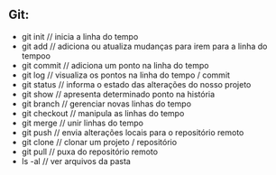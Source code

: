 ## Git:

* git init // inicia a linha do tempo  
* git add // adiciona ou atualiza mudanças para irem para a linha do tempoo  
* git commit // adiciona um ponto na linha do tempo  
* git log // visualiza os pontos na linha do tempo / commit  
* git status // informa o estado das alterações do nosso projeto  
* git show // apresenta determinado ponto na história  
* git branch // gerenciar novas linhas do tempo  
* git checkout // manipula as linhas do tempo  
* git merge // unir linhas do tempo  
* git push // envia alterações locais para o repositório remoto  
* git clone // clonar um projeto / repositório  
* git pull // puxa do repositório remoto  
* ls -al // ver arquivos da pasta  